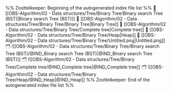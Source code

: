 %% Zoottelkeeper: Beginning of the autogenerated index file list  %%
📄 [[OBS-Algorithm/02 - Data structures/Tree/Binary Tree/Binary search Tree (BST)|Binary search Tree (BST)]]
📄 [[OBS-Algorithm/02 - Data structures/Tree/Binary Tree/Binary Tree|Binary Tree]]
📄 [[OBS-Algorithm/02 - Data structures/Tree/Binary Tree/Complete tree|Complete tree]]
📄 [[OBS-Algorithm/02 - Data structures/Tree/Binary Tree/Heap|Heap]]
📄 [[OBS-Algorithm/02 - Data structures/Tree/Binary Tree/Untitled.png|Untitled.png]]
🗂️ ![[OBS-Algorithm/02 - Data structures/Tree/Binary Tree/Binary search Tree (BST)/@IND_Binary search Tree (BST)|@IND_Binary search Tree (BST)]]
🗂️ ![[OBS-Algorithm/02 - Data structures/Tree/Binary Tree/Complete tree/@IND_Complete tree|@IND_Complete tree]]
🗂️ ![[OBS-Algorithm/02 - Data structures/Tree/Binary Tree/Heap/@IND_Heap|@IND_Heap]]
%% Zoottelkeeper: End of the autogenerated index file list  %%
